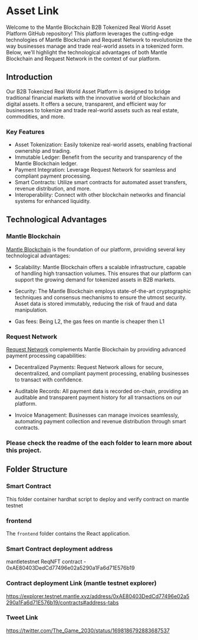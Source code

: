 # Asset Link

Welcome to the Mantle Blockchain B2B Tokenized Real World Asset Platform GitHub repository! This platform leverages the cutting-edge technologies of Mantle Blockchain and Request Network to revolutionize the way businesses manage and trade real-world assets in a tokenized form. Below, we'll highlight the technological advantages of both Mantle Blockchain and Request Network in the context of our platform.

## Introduction

Our B2B Tokenized Real World Asset Platform is designed to bridge traditional financial markets with the innovative world of blockchain and digital assets. It offers a secure, transparent, and efficient way for businesses to tokenize and trade real-world assets such as real estate, commodities, and more.

### Key Features
- Asset Tokenization: Easily tokenize real-world assets, enabling fractional ownership and trading.
- Immutable Ledger: Benefit from the security and transparency of the Mantle Blockchain ledger.
- Payment Integration: Leverage Request Network for seamless and compliant payment processing.
- Smart Contracts: Utilize smart contracts for automated asset transfers, revenue distribution, and more.
- Interoperability: Connect with other blockchain networks and financial systems for enhanced liquidity.


## Technological Advantages

### Mantle Blockchain

[Mantle Blockchain](https://mantle.io) is the foundation of our platform, providing several key technological advantages:

- Scalability: Mantle Blockchain offers a scalable infrastructure, capable of handling high transaction volumes. This ensures that our platform can support the growing demand for tokenized assets in B2B markets.

- Security: The Mantle Blockchain employs state-of-the-art cryptographic techniques and consensus mechanisms to ensure the utmost security. Asset data is stored immutably, reducing the risk of fraud and data manipulation.

- Gas fees: Being L2, the gas fees on mantle is cheaper then L1

### Request Network

[Request Network](https://request.network) complements Mantle Blockchain by providing advanced payment processing capabilities:

- Decentralized Payments: Request Network allows for secure, decentralized, and compliant payment processing, enabling businesses to transact with confidence.

- Auditable Records: All payment data is recorded on-chain, providing an auditable and transparent payment history for all transactions on our platform.

- Invoice Management: Businesses can manage invoices seamlessly, automating payment collection and revenue distribution through smart contracts.

###  Please check the readme of the each folder to learn more about this project.

## Folder Structure

### Smart Contract

This folder container hardhat script to deploy and verify contract on mantle testnet

### frontend

The `frontend` folder contains the React application.


###  Smart Contract deployment address

mantletestnet ReqNFT contract - 0xAE80403DedCd77496e02a5290a1Fa6d71E576b19  

### Contract deployment Link (mantle testnet explorer)

https://explorer.testnet.mantle.xyz/address/0xAE80403DedCd77496e02a5290a1Fa6d71E576b19/contracts#address-tabs

### Tweet Link

https://twitter.com/The_Game_2030/status/1698186792883687537
